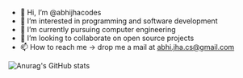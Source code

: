 - 👋 Hi, I’m @abhijhacodes
- 👀 I’m interested in programming and software development
- 🌱 I’m currently pursuing computer engineering
- 💞️ I’m looking to collaborate on open source projects
- 📫 How to reach me -> drop me a mail at abhi.jha.cs@gmail.com


![Anurag's GitHub stats](https://github-readme-stats.vercel.app/api?username=abhijhacodes&show_icons=true&theme=gruvbox)
